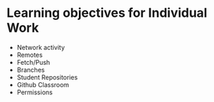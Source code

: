 # Learning objectives for Individual Work

* Network activity
* Remotes
* Fetch/Push
* Branches
* Student Repositories
* Github Classroom
* Permissions